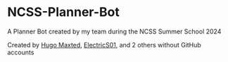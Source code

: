 # NCSS-Planner-Bot
A Planner Bot created by my team during the NCSS Summer School 2024

Created by [Hugo Maxted](https://github.com/Hugo-Maxted), [ElectricS01](https://github.com/ElectricS01), and 2 others without GitHub accounts
